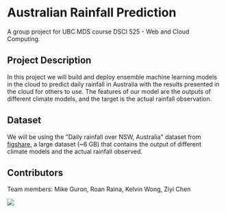 # Australian Rainfall Prediction

A group project for UBC MDS course DSCI 525 - Web and Cloud Computing.

## Project Description

In this project we will build and deploy ensemble machine learning models in the cloud to predict daily rainfall in Australia with the results presented in the cloud for others to use. The features of our model are the outputs of different climate models, and the target is the actual rainfall observation.

## Dataset
We will be using the "Daily rainfall over NSW, Australia" dataset from [figshare](https://figshare.com/articles/dataset/Daily_rainfall_over_NSW_Australia/14096681), a large dataset (~6 GB) that contains the output of different climate models and the actual rainfall observed.

## Contributors

Team members: Mike Guron, Roan Raina, Kelvin Wong, Ziyi Chen

<a href="https://github.com/UBC-MDS/525-Group-5/graphs/contributors">
  <img src="https://contrib.rocks/image?repo=UBC-MDS/525-Group-5&max=1000" />
</a>
